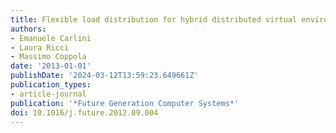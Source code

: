 ```yaml
---
title: Flexible load distribution for hybrid distributed virtual environments
authors:
- Emanuele Carlini
- Laura Ricci
- Massimo Coppola
date: '2013-01-01'
publishDate: '2024-03-12T13:59:23.649661Z'
publication_types:
- article-journal
publication: '*Future Generation Computer Systems*'
doi: 10.1016/j.future.2012.09.004
---
```

